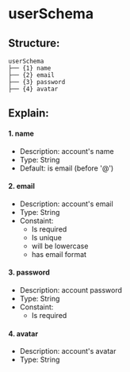 # userSchema 
## Structure:
```
userSchema
├── {1} name
├── {2} email
├── {3} password
├── {4} avatar
```
## Explain:
#### **1. name**
- Description: account's name
- Type: String
- Default: is email (before '@')
#### **2. email**
- Description: account's email
- Type: String
- Constaint: 
  - Is required
  - Is unique
  - will be lowercase
  - has email format
#### **3. password**
- Description: account password
- Type: String
- Constaint: 
  - Is required
#### **4. avatar**
- Description: account's avatar
- Type: String

